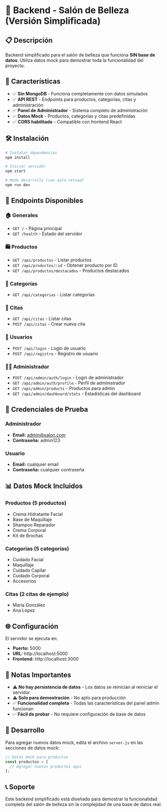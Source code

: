 # 🎨 Backend - Salón de Belleza (Versión Simplificada)

## 📋 Descripción
Backend simplificado para el salón de belleza que funciona **SIN base de datos**. Utiliza datos mock para demostrar toda la funcionalidad del proyecto.

## 🚀 Características
- ✅ **Sin MongoDB** - Funciona completamente con datos simulados
- ✅ **API REST** - Endpoints para productos, categorías, citas y administración
- ✅ **Panel de Administrador** - Sistema completo de administración
- ✅ **Datos Mock** - Productos, categorías y citas predefinidas
- ✅ **CORS habilitado** - Compatible con frontend React

## 🛠️ Instalación

```bash
# Instalar dependencias
npm install

# Iniciar servidor
npm start

# Modo desarrollo (con auto-reload)
npm run dev
```

## 📡 Endpoints Disponibles

### 🏠 Generales
- `GET /` - Página principal
- `GET /health` - Estado del servidor

### 🛍️ Productos
- `GET /api/productos` - Listar productos
- `GET /api/productos/:id` - Obtener producto por ID
- `GET /api/productos/destacados` - Productos destacados

### 📂 Categorías
- `GET /api/categorias` - Listar categorías

### 📅 Citas
- `GET /api/citas` - Listar citas
- `POST /api/citas` - Crear nueva cita

### 👤 Usuarios
- `POST /api/login` - Login de usuario
- `POST /api/registro` - Registro de usuario

### 👨‍💼 Administrador
- `POST /api/admin/auth/login` - Login de administrador
- `GET /api/admin/auth/profile` - Perfil de administrador
- `GET /api/admin/products` - Productos para admin
- `GET /api/admin/dashboard/stats` - Estadísticas del dashboard

## 🔑 Credenciales de Prueba

### Administrador
- **Email:** admin@salon.com
- **Contraseña:** admin123

### Usuario
- **Email:** cualquier email
- **Contraseña:** cualquier contraseña

## 📊 Datos Mock Incluidos

### Productos (5 productos)
- Crema Hidratante Facial
- Base de Maquillaje
- Shampoo Reparador
- Crema Corporal
- Kit de Brochas

### Categorías (5 categorías)
- Cuidado Facial
- Maquillaje
- Cuidado Capilar
- Cuidado Corporal
- Accesorios

### Citas (2 citas de ejemplo)
- María González
- Ana López

## 🌐 Configuración

El servidor se ejecuta en:
- **Puerto:** 5000
- **URL:** http://localhost:5000
- **Frontend:** http://localhost:3000

## 📝 Notas Importantes

- ⚠️ **No hay persistencia de datos** - Los datos se reinician al reiniciar el servidor
- ⚠️ **Solo para demostración** - No apto para producción
- ✅ **Funcionalidad completa** - Todas las características del panel admin funcionan
- ✅ **Fácil de probar** - No requiere configuración de base de datos

## 🔧 Desarrollo

Para agregar nuevos datos mock, edita el archivo `server.js` en las secciones de datos mock:

```javascript
// Datos mock para productos
const productos = [
  // Agregar nuevos productos aquí
];
```

## 📞 Soporte

Este backend simplificado está diseñado para demostrar la funcionalidad completa del salón de belleza sin la complejidad de una base de datos real.